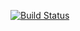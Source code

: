 [![Build Status](https://travis-ci.org/yejinsongg/lab55.svg?branch=master)](https://travis-ci.org/yejinsongg/lab55)
